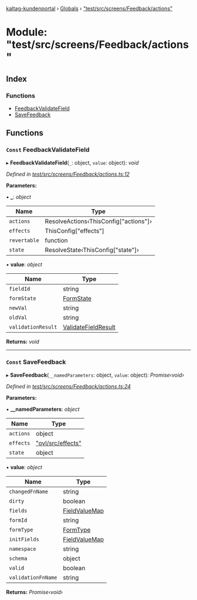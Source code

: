 [kaltag-kundenportal](../README.md) › [Globals](../globals.md) › ["test/src/screens/Feedback/actions"](_test_src_screens_feedback_actions_.md)

# Module: "test/src/screens/Feedback/actions"

## Index

### Functions

* [FeedbackValidateField](_test_src_screens_feedback_actions_.md#const-feedbackvalidatefield)
* [SaveFeedback](_test_src_screens_feedback_actions_.md#const-savefeedback)

## Functions

### `Const` FeedbackValidateField

▸ **FeedbackValidateField**(`_`: object, `value`: object): *void*

*Defined in [test/src/screens/Feedback/actions.ts:12](https://github.com/fopsdev/ovl/blob/f9b6194/test/src/screens/Feedback/actions.ts#L12)*

**Parameters:**

▪ **_**: *object*

Name | Type |
------ | ------ |
`actions` | ResolveActions‹ThisConfig["actions"]› |
`effects` | ThisConfig["effects"] |
`revertable` | function |
`state` | ResolveState‹ThisConfig["state"]› |

▪ **value**: *object*

Name | Type |
------ | ------ |
`fieldId` | string |
`formState` | [FormState](_ovl_src_library_forms_actions_.md#formstate) |
`newVal` | string |
`oldVal` | string |
`validationResult` | [ValidateFieldResult](_ovl_src_library_forms_actions_.md#validatefieldresult) |

**Returns:** *void*

___

### `Const` SaveFeedback

▸ **SaveFeedback**(`__namedParameters`: object, `value`: object): *Promise‹void›*

*Defined in [test/src/screens/Feedback/actions.ts:24](https://github.com/fopsdev/ovl/blob/f9b6194/test/src/screens/Feedback/actions.ts#L24)*

**Parameters:**

▪ **__namedParameters**: *object*

Name | Type |
------ | ------ |
`actions` | object |
`effects` | ["ovl/src/effects"](_ovl_src_effects_.md) |
`state` | object |

▪ **value**: *object*

Name | Type |
------ | ------ |
`changedFnName` | string |
`dirty` | boolean |
`fields` | [FieldValueMap](_ovl_src_library_forms_actions_.md#fieldvaluemap) |
`formId` | string |
`formType` | [FormType](_ovl_src_library_forms_actions_.md#formtype) |
`initFields` | [FieldValueMap](_ovl_src_library_forms_actions_.md#fieldvaluemap) |
`namespace` | string |
`schema` | object |
`valid` | boolean |
`validationFnName` | string |

**Returns:** *Promise‹void›*
